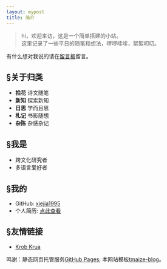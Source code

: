 ```yaml
---
layout: mypost
title: 简介
---
```


> hi，欢迎来访，这是一个简单搭建的小站。  
> 这里记录了一些平日的随笔和想法，啰啰嗦嗦，絮絮叨叨。

有什么想对我说的请在[留言板](chat.html)留言。

## §关于归类

- **拾花**    诗文随笔
- **新知**    探索新知
- **日思**    学而且思
- **札记**    书影随想
- **杂陈**    杂感杂记


## §我是

- 跨文化研究者 
- 多语言爱好者

## §我的

- GitHub: [xiejia1995](https://github.com/xiejia1995)
- 个人简历: [点此查看](https://xiejia1995.github.io/)
  
## §友情链接
- [Krob Krua](https://boundarytest.wordpress.com/)  
  
    
  
    

鸣谢：静态网页托管服务[GitHub Pages](https://github.com/pages); 本网站模板[tmaize-blog](https://github.com/TMaize/tmaize-blog)。
